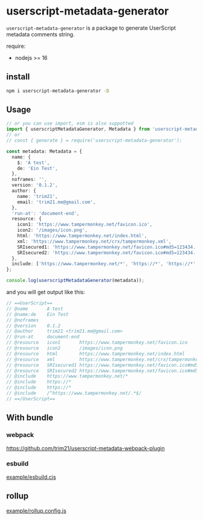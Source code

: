# userscript-metadata-generator

`userscript-metadata-generator` is a package to generate UserScript metadata comments string.

require:

- nodejs >= 16

## install

```bash
npm i userscript-metadata-generator -D
```

## Usage

```typescript
// or you can use import, esm is also suppotted
import { userscriptMetadataGenerator, Metadata } from 'userscript-metadata-generator';
// or
// const { generate } = require('userscript-metadata-generator');

const metadata: Metadata = {
  name: {
    $: 'A test',
    de: 'Ein Test',
  },
  noframes: '',
  version: '0.1.2',
  author: {
    name: 'trim21',
    email: 'trim21.me@gmail.com',
  },
  'run-at': 'document-end',
  resource: {
    icon1: 'https://www.tampermonkey.net/favicon.ico',
    icon2: '/images/icon.png',
    html: 'https://www.tampermonkey.net/index.html',
    xml: 'https://www.tampermonkey.net/crx/tampermonkey.xml',
    SRIsecured1: 'https://www.tampermonkey.net/favicon.ico#md5=123434...',
    SRIsecured2: 'https://www.tampermonkey.net/favicon.ico#md5=123434...;sha256=234234...',
  },
  include: ['https://www.tampermonkey.net/*', 'https://*', 'https://*', '/^https://www.tampermonkey.net/.*$/'],
};

console.log(userscriptMetadataGenerator(metadata));
```

and you will get output like this:

```js
// ==UserScript==
// @name       A test
// @name:de    Ein Test
// @noframes
// @version    0.1.2
// @author     trim21 <trim21.me@gmail.com>
// @run-at     document-end
// @resource   icon1       https://www.tampermonkey.net/favicon.ico
// @resource   icon2       /images/icon.png
// @resource   html        https://www.tampermonkey.net/index.html
// @resource   xml         https://www.tampermonkey.net/crx/tampermonkey.xml
// @resource   SRIsecured1 https://www.tampermonkey.net/favicon.ico#md5=123434...
// @resource   SRIsecured2 https://www.tampermonkey.net/favicon.ico#md5=123434...;sha256=234234...
// @include    https://www.tampermonkey.net/*
// @include    https://*
// @include    https://*
// @include    /^https://www.tampermonkey.net/.*$/
// ==/UserScript==
```

## With bundle

### webpack

https://github.com/trim21/userscript-metadata-webpack-plugin

### esbuild

[example/esbuild.cjs](https://github.com/trim21/userscript-metadata-generator/blob/master/example/esbuild.cjs)

## rollup

[example/rollup.config.js](https://github.com/trim21/userscript-metadata-generator/blob/master/example/rollup.config.js)
